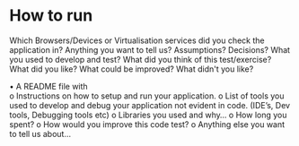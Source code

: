 # How to run

Which Browsers/Devices or Virtualisation services did you check the application in?
Anything you want to tell us?
Assumptions?
Decisions?
What you used to develop and test?
What did you think of this test/exercise?
What did you like?
What could be improved?
What didn't you like?

• A README file with  
o Instructions on how to setup and run your application.
o List of tools you used to develop and debug your application not evident in code. (IDE’s, Dev tools, Debugging tools etc)
o Libraries you used and why…
o How long you spent?
o How would you improve this code test?
o Anything else you want to tell us about…
